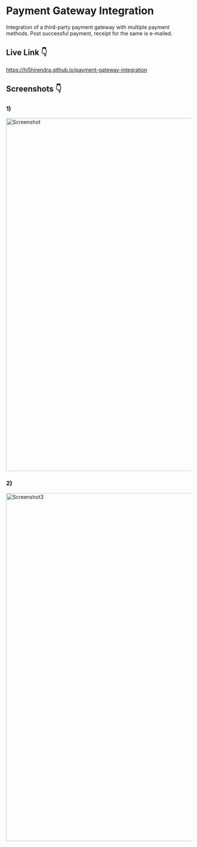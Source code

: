 # Payment Gateway Integration
Integration of a third-party payment gateway with multiple payment methods. Post successful payment, receipt for the same is e-mailed.


## Live Link 👇
https://hi5hirendra.github.io/payment-gateway-integration


## Screenshots 👇


### 1)
<img width="960" alt="Screenshot" src="https://github.com/hi5hirendra/payment-gateway-integration/assets/68419952/76b1639e-8d01-4e2d-bfda-b2ceaa5caaa1">


### 2)
<img width="947" alt="Screenshot3" src="https://github.com/hi5hirendra/payment-gateway-integration/assets/68419952/401ae2f6-b566-4966-ab39-c51f10d2dcf8">


